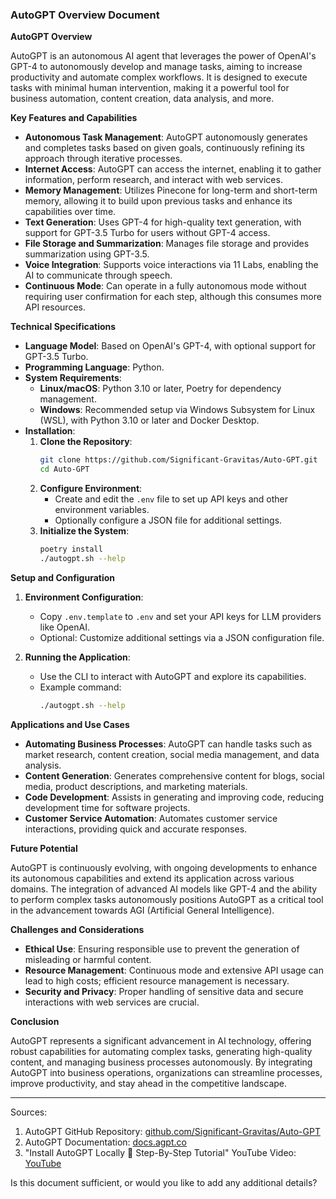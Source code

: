 ### AutoGPT Overview Document

**AutoGPT Overview**

AutoGPT is an autonomous AI agent that leverages the power of OpenAI's GPT-4 to autonomously develop and manage tasks, aiming to increase productivity and automate complex workflows. It is designed to execute tasks with minimal human intervention, making it a powerful tool for business automation, content creation, data analysis, and more. 

**Key Features and Capabilities**

- **Autonomous Task Management**: AutoGPT autonomously generates and completes tasks based on given goals, continuously refining its approach through iterative processes.
- **Internet Access**: AutoGPT can access the internet, enabling it to gather information, perform research, and interact with web services.
- **Memory Management**: Utilizes Pinecone for long-term and short-term memory, allowing it to build upon previous tasks and enhance its capabilities over time.
- **Text Generation**: Uses GPT-4 for high-quality text generation, with support for GPT-3.5 Turbo for users without GPT-4 access.
- **File Storage and Summarization**: Manages file storage and provides summarization using GPT-3.5.
- **Voice Integration**: Supports voice interactions via 11 Labs, enabling the AI to communicate through speech.
- **Continuous Mode**: Can operate in a fully autonomous mode without requiring user confirmation for each step, although this consumes more API resources.

**Technical Specifications**

- **Language Model**: Based on OpenAI's GPT-4, with optional support for GPT-3.5 Turbo.
- **Programming Language**: Python.
- **System Requirements**: 
  - **Linux/macOS**: Python 3.10 or later, Poetry for dependency management.
  - **Windows**: Recommended setup via Windows Subsystem for Linux (WSL), with Python 3.10 or later and Docker Desktop.
- **Installation**:
  1. **Clone the Repository**:
     ```bash
     git clone https://github.com/Significant-Gravitas/Auto-GPT.git
     cd Auto-GPT
     ```
  2. **Configure Environment**:
     - Create and edit the `.env` file to set up API keys and other environment variables.
     - Optionally configure a JSON file for additional settings.
  3. **Initialize the System**:
     ```bash
     poetry install
     ./autogpt.sh --help
     ```

**Setup and Configuration**

1. **Environment Configuration**:
   - Copy `.env.template` to `.env` and set your API keys for LLM providers like OpenAI.
   - Optional: Customize additional settings via a JSON configuration file.

2. **Running the Application**:
   - Use the CLI to interact with AutoGPT and explore its capabilities.
   - Example command:
     ```bash
     ./autogpt.sh --help
     ```

**Applications and Use Cases**

- **Automating Business Processes**: AutoGPT can handle tasks such as market research, content creation, social media management, and data analysis.
- **Content Generation**: Generates comprehensive content for blogs, social media, product descriptions, and marketing materials.
- **Code Development**: Assists in generating and improving code, reducing development time for software projects.
- **Customer Service Automation**: Automates customer service interactions, providing quick and accurate responses.

**Future Potential**

AutoGPT is continuously evolving, with ongoing developments to enhance its autonomous capabilities and extend its application across various domains. The integration of advanced AI models like GPT-4 and the ability to perform complex tasks autonomously positions AutoGPT as a critical tool in the advancement towards AGI (Artificial General Intelligence).

**Challenges and Considerations**

- **Ethical Use**: Ensuring responsible use to prevent the generation of misleading or harmful content.
- **Resource Management**: Continuous mode and extensive API usage can lead to high costs; efficient resource management is necessary.
- **Security and Privacy**: Proper handling of sensitive data and secure interactions with web services are crucial.

**Conclusion**

AutoGPT represents a significant advancement in AI technology, offering robust capabilities for automating complex tasks, generating high-quality content, and managing business processes autonomously. By integrating AutoGPT into business operations, organizations can streamline processes, improve productivity, and stay ahead in the competitive landscape.

---

Sources:
1. AutoGPT GitHub Repository: [github.com/Significant-Gravitas/Auto-GPT](https://github.com/Significant-Gravitas/Auto-GPT)
2. AutoGPT Documentation: [docs.agpt.co](https://docs.agpt.co)
3. "Install AutoGPT Locally 🤖 Step-By-Step Tutorial" YouTube Video: [YouTube](https://www.youtube.com/watch?v=m6TwUf0seS8)

Is this document sufficient, or would you like to add any additional details?
